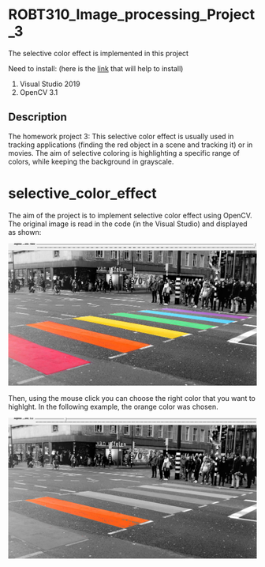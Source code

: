 # ROBT310_Image_processing_Project_3
The selective color effect is implemented in this project

Need to install: (here is the [link](https://www.youtube.com/watch?v=l4372qtZ4dc) that will help to install)
1) Visual Studio 2019 
2) OpenCV 3.1

## Description
The homework project 3:
This selective color effect is usually used in tracking applications (finding the red object in a scene and tracking it) or in movies. The aim of selective coloring is highlighting a specific range of colors, while keeping the background in grayscale.

# selective_color_effect

The aim of the project is to implement selective color effect using OpenCV.
The original image is read in the code (in the Visual Studio) and displayed as shown:


![](images/original.PNG)

Then, using the mouse click you can choose the right color that you want to highlght.
In the following example, the orange color was chosen.

![](images/orange.PNG)

